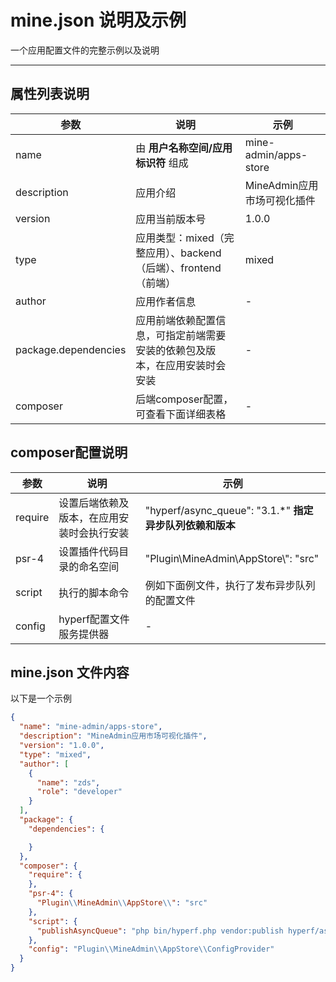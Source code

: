 # mine.json 说明及示例

一个应用配置文件的完整示例以及说明

---

## 属性列表说明

| 参数                   | 说明                                    | 示例                    |
|----------------------|---------------------------------------|-----------------------|
| name                 | 由 **用户名称空间/应用标识符** 组成                 | mine-admin/apps-store | 
| description          | 应用介绍                                  | MineAdmin应用市场可视化插件    |
| version              | 应用当前版本号                               | 1.0.0                 |
| type                 | 应用类型：mixed（完整应用）、backend（后端）、frontend（前端）      | mixed                |                                  | 1.0.0                 |
| author               | 应用作者信息                                | -                     |
| package.dependencies | 应用前端依赖配置信息，可指定前端需要安装的依赖包及版本，在应用安装时会安装 | -                     |
| composer             | 后端composer配置，可查看下面详细表格                | -                     |

## composer配置说明
| 参数       | 说明                    | 示例                                             |
|----------|-----------------------|------------------------------------------------|
| require  | 设置后端依赖及版本，在应用安装时会执行安装 | "hyperf/async_queue": "3.1.*"  **指定异步队列依赖和版本** | 
| psr-4    | 设置插件代码目录的命名空间         | "Plugin\\MineAdmin\\AppStore\\": "src"         |
| script   | 执行的脚本命令               | 例如下面例文件，执行了发布异步队列的配置文件                         |
| config | hyperf配置文件服务提供器       | -                                              |

## mine.json 文件内容

以下是一个示例

```json  [mine.json]
{
  "name": "mine-admin/apps-store",
  "description": "MineAdmin应用市场可视化插件",
  "version": "1.0.0",
  "type": "mixed",
  "author": [
    {
      "name": "zds",
      "role": "developer"
    }
  ],
  "package": {
    "dependencies": {

    }
  },
  "composer": {
    "require": {
    },
    "psr-4": {
      "Plugin\\MineAdmin\\AppStore\\": "src"
    },
    "script": {
      "publishAsyncQueue": "php bin/hyperf.php vendor:publish hyperf/async-queue"
    },
    "config": "Plugin\\MineAdmin\\AppStore\\ConfigProvider"
  }
}
```